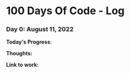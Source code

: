 # 100 Days Of Code - Log

### Day 0: August 11, 2022

**Today's Progress**:

**Thoughts:**

**Link to work:** []()